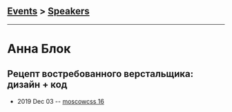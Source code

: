 ## [Events](../README.md) > [Speakers](../speakers.md)
---

# Анна Блок

## Рецепт востребованного верстальщика: дизайн + код
- 2019 Dec 03 -- [moscowcss 16](https://youtu.be/0T9NIqp4W9o)    
